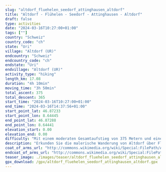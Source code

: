 ```yaml
---
slug: "altdorf_fluehelen_seedorf_attinghausen_altdorf"
title: "Altdorf - Flühelen - Seedorf - Attinghausen - Altdorf"
draft: false
type: activities
date: "2024-03-16T10:27:00+01:00"
tags: [""]
country: "Schweiz"
country_code: "ch"
state: "Uri"
village: "Altdorf (UR)"
endcountry: "Schweiz"
endcountry_code: "ch"
endstate: "Uri"
endvillage: "Altdorf (UR)"
activity_type: "hiking"
length_km: 17.08
duration: "4h 10min"
moving_time: "3h 50min"
total_ascent: 375
total_descent: 365
start_time: "2024-03-16T10:27:00+01:00"
end_time: "2024-03-16T14:37:56+01:00"
start_point_lat: 46.87233
start_point_lon: 8.64445
end_point_lat: 46.87288
end_point_lon: 8.64441
elevation_start: 0.00
elevation_end: 0.00
difficulty: "Mit einem moderaten Gesamtaufstieg von 375 Metern und einem Gesamtabstieg von 365 Metern ist diese Route als mittelschwer einzustufen."
description: "Erkunden Sie die malerische Wanderung von Altdorf über Flühelen und Seedorf nach Attinghausen und zurück. Genießen Sie die herrliche Landschaft entlang des Weges, der 17,08 km lang ist"
coat_of_arms_url: "http://commons.wikimedia.org/wiki/Special:FilePath/Altdorf-coat%20of%20arms.svg"
endcoat_of_arms_url: "http://commons.wikimedia.org/wiki/Special:FilePath/Altdorf-coat%20of%20arms.svg"
teaser_image: ./images/teaser/altdorf_fluehelen_seedorf_attinghausen_altdorf.png
gpx_download: /gpx/altdorf_fluehelen_seedorf_attinghausen_altdorf.gpx
---
```

